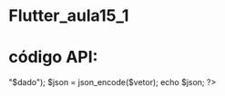 # Flutter_aula15_1

# código API:

  <?php
    $dado = rand(1,6);

    $vetor = array('dado' => "$dado");

    $json = json_encode($vetor);
    echo $json;
  ?>
